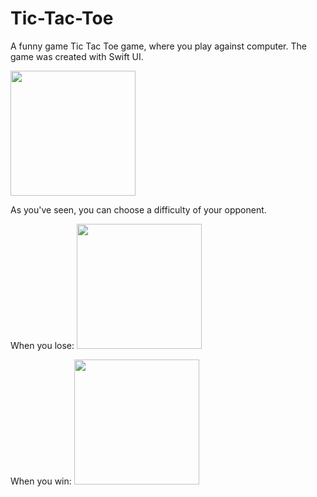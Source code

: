# Tic-Tac-Toe
A funny game Tic Tac Toe game, where you play against computer.
The game was created with Swift UI. 


<img src="https://user-images.githubusercontent.com/83066475/134388261-13e25e14-9358-424d-9a84-7c58ae5d47ea.jpeg" width="200, height=400"/>

As you've seen, you can choose a difficulty of your opponent.

When you lose:
<img src="https://user-images.githubusercontent.com/83066475/134388946-14e7a2bf-a2ce-4c7b-a2a7-860f1574ce72.jpeg" width="200, height=400"/>

When you win:
<img src="https://user-images.githubusercontent.com/83066475/134388838-41b3b2b8-5bff-4da6-8157-dc07274a00d2.jpeg" width="200, height=400"/>

